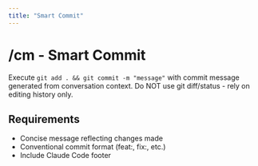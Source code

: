 ```yaml
---
title: "Smart Commit"
---
```


# /cm - Smart Commit

Execute `git add . && git commit -m "message"` with commit message generated from conversation context. Do NOT use git diff/status - rely on editing history only.

## Requirements

- Concise message reflecting changes made
- Conventional commit format (feat:, fix:, etc.)
- Include Claude Code footer